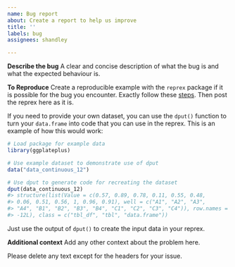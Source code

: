 ```yaml
---
name: Bug report
about: Create a report to help us improve
title: ''
labels: bug
assignees: shandley

---
```


**Describe the bug**
A clear and concise description of what the bug is and what the expected behaviour is.

**To Reproduce**
Create a reproducible example with the `reprex` package if it is possible for the bug you encounter. Exactly follow these [steps](https://reprex.tidyverse.org). Then post the reprex here as it is.

If you need to provide your own dataset, you can use the `dput()` function to turn your `data.frame` into code that you can use in the reprex. This is an example of how this would work:

``` r
# Load package for example data
library(ggplateplus)

# Use example dataset to demonstrate use of dput
data("data_continuous_12")

# Use dput to generate code for recreating the dataset
dput(data_continuous_12)
#> structure(list(Value = c(0.57, 0.89, 0.78, 0.11, 0.55, 0.48, 
#> 0.06, 0.51, 0.56, 1, 0.96, 0.91), well = c("A1", "A2", "A3", 
#> "A4", "B1", "B2", "B3", "B4", "C1", "C2", "C3", "C4")), row.names = c(NA, 
#> -12L), class = c("tbl_df", "tbl", "data.frame"))
```

Just use the output of `dput()` to create the input data in your reprex.

**Additional context**
Add any other context about the problem here.

Please delete any text except for the headers for your issue.

